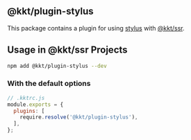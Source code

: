 @kkt/plugin-stylus
---

This package contains a plugin for using [stylus](https://github.com/stylus/stylus/) with [@kkt/ssr](https://github.com/kktjs/ssr).


## Usage in @kkt/ssr Projects

```bash
npm add @kkt/plugin-stylus --dev
```

### With the default options

```js
// .kktrc.js
module.exports = {
  plugins: [
    require.resolve('@kkt/plugin-stylus'),
  ],
};
```
